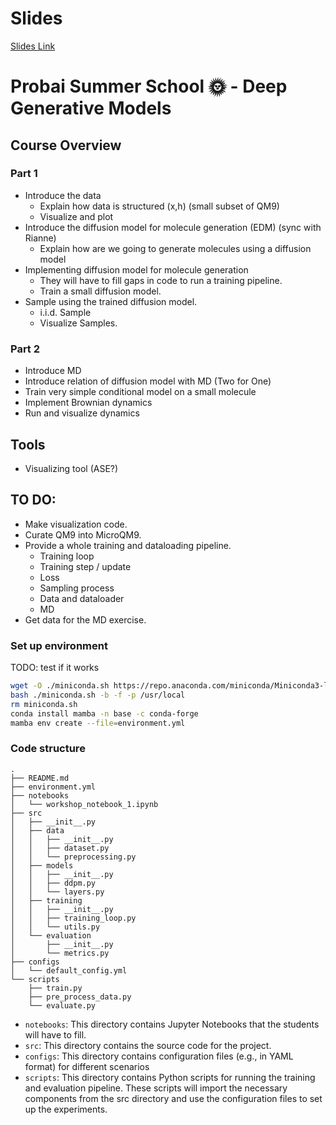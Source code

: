 

# Slides

[Slides Link](https://microsofteur-my.sharepoint.com/:p:/g/personal/victorgar_microsoft_com/ES6COVnaLvpDr77-tNZ9yzsBNZGs-nC8E4C-gRdo2QTiBw?e=A8Xs5t)

# Probai Summer School 🌞 - Deep Generative Models

## Course Overview
### Part 1
- Introduce the data
    - Explain how data is structured (x,h) (small subset of QM9)
    - Visualize and plot
- Introduce the diffusion model for molecule generation (EDM) (sync with Rianne)
    - Explain how are we going to generate molecules using a diffusion model
- Implementing diffusion model for molecule generation
    - They will have to fill gaps in code to run a training pipeline.
    - Train a small diffusion model.
- Sample using the trained diffusion model.
    - i.i.d. Sample
    - Visualize Samples.
    
### Part 2
- Introduce MD
- Introduce relation of diffusion model with MD (Two for One)
- Train very simple conditional model on a small molecule
- Implement Brownian dynamics
- Run and visualize dynamics


## Tools
- Visualizing tool (ASE?)

## TO DO:

- Make visualization code.
- Curate QM9 into MicroQM9.
- Provide a whole training and dataloading pipeline.
    - Training loop
    - Training step / update
    - Loss
    - Sampling process
    - Data and dataloader
    - MD 
 - Get data for the MD exercise.


### Set up environment

TODO: test if it works
```bash
wget -O ./miniconda.sh https://repo.anaconda.com/miniconda/Miniconda3-latest-Linux-x86_64.sh
bash ./miniconda.sh -b -f -p /usr/local
rm miniconda.sh
conda install mamba -n base -c conda-forge
mamba env create --file=environment.yml
```

### Code structure

```
.
├── README.md
├── environment.yml
├── notebooks
│   └── workshop_notebook_1.ipynb
├── src
│   ├── __init__.py
│   ├── data
│   │   ├── __init__.py
│   │   ├── dataset.py
│   │   └── preprocessing.py
│   ├── models
│   │   ├── __init__.py
│   │   ├── ddpm.py
│   │   └── layers.py
│   ├── training
│   │   ├── __init__.py
│   │   ├── training_loop.py
│   │   └── utils.py
│   └── evaluation
│       ├── __init__.py
│       └── metrics.py
├── configs
│   └── default_config.yml
└── scripts
    ├── train.py
    ├── pre_process_data.py
    └── evaluate.py
```

- `notebooks`: This directory contains Jupyter Notebooks that the students will have to fill.
- `src`: This directory contains the source code for the project.
- `configs`: This directory contains configuration files (e.g., in YAML format) for different scenarios
- `scripts`: This directory contains Python scripts for running the training and evaluation pipeline. These scripts will import the necessary components from the src directory and use the configuration files to set up the experiments.


